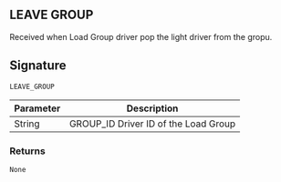 ## LEAVE GROUP

Received when Load Group driver pop the light driver from the gropu.

## Signature

`LEAVE_GROUP`

| Parameter | Description |
| --- | --- |
| String | GROUP_ID Driver ID of the Load Group |

### Returns

`None`
